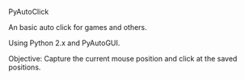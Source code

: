 PyAutoClick

An basic auto click for games and others.

Using Python 2.x and PyAutoGUI.


Objective:
Capture the current mouse position and click at the saved positions.

